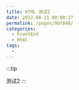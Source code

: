 ```yaml
---
title: HTML 测试2
date: 2022-06-11 00:00:27
permalink: /pages/9bf848/
categories:
  - FrontEnd
  - Html
tags:
  - 
---
```



:::tip

测试2
:::
